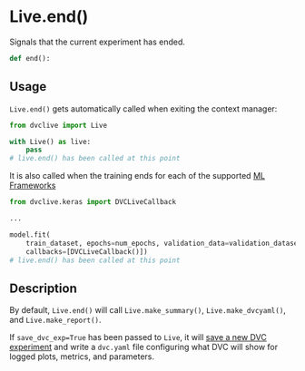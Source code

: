 # Live.end()

Signals that the current experiment has ended.

```py
def end():
```

## Usage

`Live.end()` gets automatically called when exiting the context manager:

```py
from dvclive import Live

with Live() as live:
    pass
# live.end() has been called at this point
```

It is also called when the training ends for each of the supported
[ML Frameworks](/doc/dvclive/ml-frameworks)

```py
from dvclive.keras import DVCLiveCallback

...

model.fit(
    train_dataset, epochs=num_epochs, validation_data=validation_dataset,
    callbacks=[DVCLiveCallback()])
# live.end() has been called at this point
```

## Description

By default, `Live.end()` will call `Live.make_summary()`, `Live.make_dvcyaml()`,
and `Live.make_report()`.

If `save_dvc_exp=True` has been passed to `Live`, it will
[save a new DVC experiment](/doc/dvclive/how-it-works#git-integration) and write
a `dvc.yaml` file configuring what DVC will show for logged plots, metrics, and
parameters.
